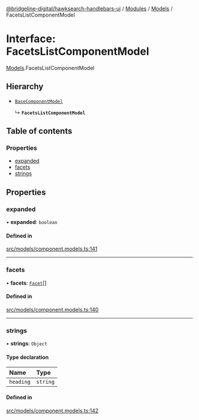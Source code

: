 [@bridgeline-digital/hawksearch-handlebars-ui](../README.md) / [Modules](../modules.md) / [Models](../modules/Models.md) / FacetsListComponentModel

# Interface: FacetsListComponentModel

[Models](../modules/Models.md).FacetsListComponentModel

## Hierarchy

- [`BaseComponentModel`](Models.BaseComponentModel.md)

  ↳ **`FacetsListComponentModel`**

## Table of contents

### Properties

- [expanded](Models.FacetsListComponentModel.md#expanded)
- [facets](Models.FacetsListComponentModel.md#facets)
- [strings](Models.FacetsListComponentModel.md#strings)

## Properties

### expanded

• **expanded**: `boolean`

#### Defined in

[src/models/component.models.ts:141](https://bitbucket.org/bridgelinedigital/frontend-handlebars-ui/src/db3ebfe/src/models/component.models.ts#lines-141)

___

### facets

• **facets**: [`Facet`](Models.Facet.md)[]

#### Defined in

[src/models/component.models.ts:140](https://bitbucket.org/bridgelinedigital/frontend-handlebars-ui/src/db3ebfe/src/models/component.models.ts#lines-140)

___

### strings

• **strings**: `Object`

#### Type declaration

| Name | Type |
| :------ | :------ |
| `heading` | `string` |

#### Defined in

[src/models/component.models.ts:142](https://bitbucket.org/bridgelinedigital/frontend-handlebars-ui/src/db3ebfe/src/models/component.models.ts#lines-142)
